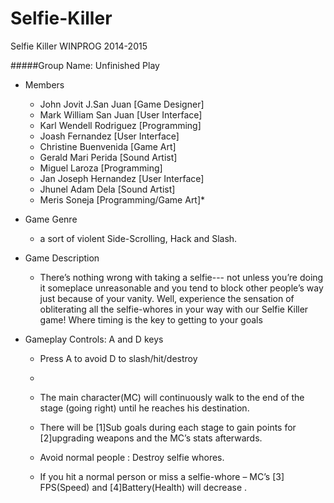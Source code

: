 Selfie-Killer
=============

Selfie Killer WINPROG 2014-2015


#####Group Name: Unfinished Play 
       
* Members
  - John Jovit J.San Juan  [Game Designer]
  - Mark William San Juan  [User Interface]
  - Karl Wendell Rodriguez [Programming]
  - Joash Fernandez        [User Interface]
  - Christine Buenvenida   [Game Art]
  - Gerald Mari Perida     [Sound Artist]
  - Miguel Laroza          [Programming]
  - Jan Joseph Hernandez   [User Interface]
  - Jhunel Adam Dela       [Sound Artist]
  - Meris Soneja           [Programming/Game Art]*
  




* Game Genre
  - a sort of violent Side-Scrolling, Hack and Slash.


* Game Description
  - There’s nothing wrong with taking a selfie--- not unless you’re
doing it someplace unreasonable and you tend to block other
people’s way just because of your vanity. Well, experience
the sensation of obliterating all the selfie-whores in your way
with our Selfie Killer game! Where timing is the key to getting
to your goals


* Gameplay
 Controls: A and D keys

  - Press A to avoid D to slash/hit/destroy
  - 
  - The main character(MC) will continuously walk to the end of
the stage (going right) until he reaches his destination.

  - There will be [1]Sub goals during each stage to gain points for
[2]upgrading weapons and the MC’s stats afterwards.

  - Avoid normal people : Destroy selfie whores.

  - If you hit a normal person or miss a selfie-whore – MC’s [3]
FPS(Speed) and [4]Battery(Health) will decrease .

